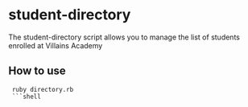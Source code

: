 # student-directory #

The student-directory script allows you to manage the list of students enrolled at Villains Academy

## How to use ##
```shell
 ruby directory.rb
 ```shell
